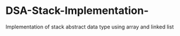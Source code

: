 # DSA-Stack-Implementation-
Implementation of stack abstract data type using array and linked list 
